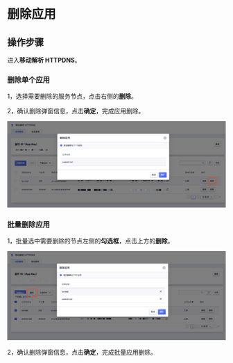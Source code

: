 # 删除应用

## 操作步骤

进入**移动解析 HTTPDNS**。

### 删除单个应用

1，选择需要删除的服务节点，点击右侧的**删除**。

2，确认删除弹窗信息，点击**确定**，完成应用删除。

![](/images/deleteapp1.png)

### 批量删除应用

1，批量选中需要删除的节点左侧的**勾选框**，点击上方的**删除**。

![](/images/deleteapp2.png)

2，确认删除弹窗信息，点击**确定**，完成批量应用删除。

